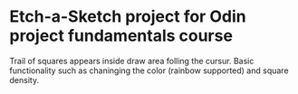 # Etch-a-Sketch project for Odin project fundamentals course
Trail of squares appears inside draw area folling the cursur.
Basic functionality such as chaninging the color (rainbow supported) and square density.